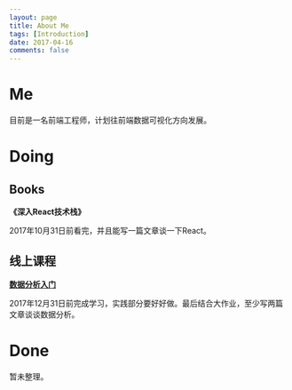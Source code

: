 ```yaml
---
layout: page
title: About Me
tags: [Introduction]
date: 2017-04-16
comments: false
---
```


# Me

目前是一名前端工程师，计划往前端数据可视化方向发展。

# Doing

## Books

**《深入React技术栈》**

2017年10月31日前看完，并且能写一篇文章谈一下React。

## 线上课程

**[数据分析入门](https://cn.udacity.com/course/data-analyst-nanodegree--nd002-cn-basic)**

2017年12月31日前完成学习，实践部分要好好做。最后结合大作业，至少写两篇文章谈谈数据分析。

# Done

暂未整理。
